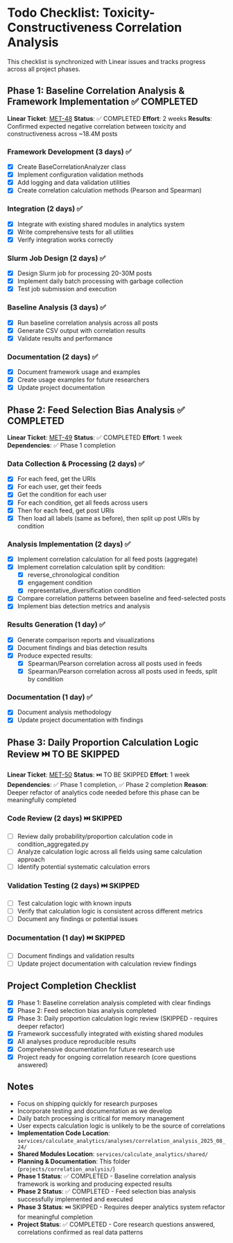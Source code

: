# Todo Checklist: Toxicity-Constructiveness Correlation Analysis

This checklist is synchronized with Linear issues and tracks progress across all project phases.

## Phase 1: Baseline Correlation Analysis & Framework Implementation ✅ COMPLETED
**Linear Ticket**: [MET-48](https://linear.app/metresearch/issue/MET-48/phase-1-implement-shared-correlation-analysis-framework)
**Status**: ✅ COMPLETED
**Effort**: 2 weeks
**Results**: Confirmed expected negative correlation between toxicity and constructiveness across ~18.4M posts

### Framework Development (3 days) ✅
- [x] Create BaseCorrelationAnalyzer class
- [x] Implement configuration validation methods
- [x] Add logging and data validation utilities
- [x] Create correlation calculation methods (Pearson and Spearman)

### Integration (2 days) ✅
- [x] Integrate with existing shared modules in analytics system
- [x] Write comprehensive tests for all utilities
- [x] Verify integration works correctly

### Slurm Job Design (2 days) ✅
- [x] Design Slurm job for processing 20-30M posts
- [x] Implement daily batch processing with garbage collection
- [x] Test job submission and execution

### Baseline Analysis (3 days) ✅
- [x] Run baseline correlation analysis across all posts
- [x] Generate CSV output with correlation results
- [x] Validate results and performance

### Documentation (2 days) ✅
- [x] Document framework usage and examples
- [x] Create usage examples for future researchers
- [x] Update project documentation

## Phase 2: Feed Selection Bias Analysis ✅ COMPLETED
**Linear Ticket**: [MET-49](https://linear.app/metresearch/issue/MET-49/feed-selection-bias-analysis)
**Status**: ✅ COMPLETED
**Effort**: 1 week
**Dependencies**: ✅ Phase 1 completion

### Data Collection & Processing (2 days) ✅
- [x] For each feed, get the URIs
- [x] For each user, get their feeds
- [x] Get the condition for each user
- [x] For each condition, get all feeds across users
- [x] Then for each feed, get post URIs
- [x] Then load all labels (same as before), then split up post URIs by condition

### Analysis Implementation (2 days) ✅
- [x] Implement correlation calculation for all feed posts (aggregate)
- [x] Implement correlation calculation split by condition:
  - [x] reverse_chronological condition
  - [x] engagement condition
  - [x] representative_diversification condition
- [x] Compare correlation patterns between baseline and feed-selected posts
- [x] Implement bias detection metrics and analysis

### Results Generation (1 day) ✅
- [x] Generate comparison reports and visualizations
- [x] Document findings and bias detection results
- [x] Produce expected results:
  - [x] Spearman/Pearson correlation across all posts used in feeds
  - [x] Spearman/Pearson correlation across all posts used in feeds, split by condition

### Documentation (1 day) ✅
- [x] Document analysis methodology
- [x] Update project documentation with findings

## Phase 3: Daily Proportion Calculation Logic Review ⏭️ TO BE SKIPPED
**Linear Ticket**: [MET-50](https://linear.app/metresearch/issue/MET-50/daily-proportion-calculation-logic-review)
**Status**: ⏭️ TO BE SKIPPED
**Effort**: 1 week
**Dependencies**: ✅ Phase 1 completion, ✅ Phase 2 completion
**Reason**: Deeper refactor of analytics code needed before this phase can be meaningfully completed

### Code Review (2 days) ⏭️ SKIPPED
- [ ] Review daily probability/proportion calculation code in condition_aggregated.py
- [ ] Analyze calculation logic across all fields using same calculation approach
- [ ] Identify potential systematic calculation errors

### Validation Testing (2 days) ⏭️ SKIPPED
- [ ] Test calculation logic with known inputs
- [ ] Verify that calculation logic is consistent across different metrics
- [ ] Document any findings or potential issues

### Documentation (1 day) ⏭️ SKIPPED
- [ ] Document findings and validation results
- [ ] Update project documentation with calculation review findings

## Project Completion Checklist
- [x] Phase 1: Baseline correlation analysis completed with clear findings
- [x] Phase 2: Feed selection bias analysis completed
- [x] Phase 3: Daily proportion calculation logic review (SKIPPED - requires deeper refactor)
- [x] Framework successfully integrated with existing shared modules
- [x] All analyses produce reproducible results
- [x] Comprehensive documentation for future research use
- [x] Project ready for ongoing correlation research (core questions answered)

## Notes
- Focus on shipping quickly for research purposes
- Incorporate testing and documentation as we develop
- Daily batch processing is critical for memory management
- User expects calculation logic is unlikely to be the source of correlations
- **Implementation Code Location**: `services/calculate_analytics/analyses/correlation_analysis_2025_08_24/`
- **Shared Modules Location**: `services/calculate_analytics/shared/`
- **Planning & Documentation**: This folder (`projects/correlation_analysis/`)
- **Phase 1 Status**: ✅ COMPLETED - Baseline correlation analysis framework is working and producing expected results
- **Phase 2 Status**: ✅ COMPLETED - Feed selection bias analysis successfully implemented and executed
- **Phase 3 Status**: ⏭️ SKIPPED - Requires deeper analytics system refactor for meaningful completion
- **Project Status**: ✅ COMPLETED - Core research questions answered, correlations confirmed as real data patterns
